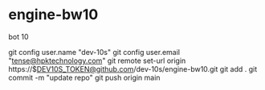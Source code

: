 # engine-bw10

bot 10

git config user.name "dev-10s"
git config user.email "tense@hpktechnology.com"
git remote set-url origin https://$DEV10S_TOKEN@github.com/dev-10s/engine-bw10.git
git add .
git commit -m "update repo"
git push origin main
